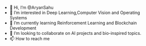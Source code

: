 - 👋 Hi, I’m @AryanSahu
- 👀 I’m interested in Deep Learning,Computer Vision and Operating Systems
- 🌱 I’m currently learning Reinforcement Learning and Blockchain Development
- 💞️ I’m looking to collaborate on AI projects and bio-inspired topics.
- 📫 How to reach me 

<!---
AaryanSahu/AaryanSahu is a ✨ special ✨ repository because its `README.md` (this file) appears on your GitHub profile.
You can click the Preview link to take a look at your changes.
--->
